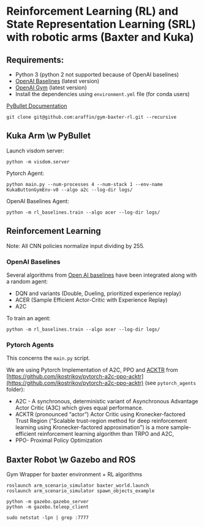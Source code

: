 # Reinforcement Learning (RL) and State Representation Learning (SRL) with robotic arms (Baxter and Kuka)

## Requirements:

- Python 3 (python 2 not supported because of OpenAI baselines)
- [OpenAI Baselines](https://github.com/openai/baselines) (latest version)
- [OpenAI Gym](https://github.com/openai/gym/) (latest version)
- Install the dependencies using `environment.yml` file (for conda users)

[PyBullet Documentation](https://docs.google.com/document/d/10sXEhzFRSnvFcl3XxNGhnD4N2SedqwdAvK3dsihxVUA)

```
git clone git@github.com:araffin/gym-baxter-rl.git --recursive
```

## Kuka Arm \w PyBullet

Launch visdom server:
```
python -m visdom.server
```

Pytorch Agent:
```
python main.py --num-processes 4 --num-stack 1 --env-name KukaButtonGymEnv-v0 --algo a2c --log-dir logs/
```

OpenAI Baselines Agent:
```
python -m rl_baselines.train --algo acer --log-dir logs/
```


## Reinforcement Learning

Note: All CNN policies normalize input dividing by 255.

### OpenAI Baselines

Several algorithms from [Open AI baselines](https://github.com/openai/baselines) have been integrated along with a random agent:

- DQN and variants (Double, Dueling, prioritized experience replay)
- ACER (Sample Efficient Actor-Critic with Experience Replay)
- A2C

To train an agent:
```
python -m rl_baselines.train --algo acer --log-dir logs/
```

### Pytorch Agents

This concerns the `main.py` script.

We are using Pytorch Implementation of A2C, PPO and [ACKTR](https://blog.openai.com/baselines-acktr-a2c/) from [https://github.com/ikostrikov/pytorch-a2c-ppo-acktr](https://github.com/ikostrikov/pytorch-a2c-ppo-acktr) (see `pytorch_agents` folder):

- A2C - A synchronous, deterministic variant of Asynchronous Advantage Actor Critic (A3C) which gives equal performance.
- ACKTR (pronounced “actor”) Actor Critic using Kronecker-factored Trust Region ("Scalable trust-region method for deep reinforcement learning using Kronecker-factored approximation") is a more sample-efficient reinforcement learning algorithm than TRPO and A2C,
- PPO- Proximal Policy Optimization


## Baxter Robot \w Gazebo and ROS
Gym Wrapper for baxter environment + RL algorithms

```
roslaunch arm_scenario_simulator baxter_world.launch
roslaunch arm_scenario_simulator spawn_objects_example

python -m gazebo.gazebo_server
python -m gazebo.teleop_client
```

```
sudo netstat -lpn | grep :7777
```
